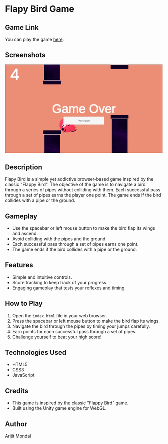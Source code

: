 # Flapy Bird Game

## Game Link
You can play the game <a href="https://ariktheone.github.io/Flappy-Bird/" target="_blank">here</a>.

## Screenshots
![Game Screenshot](game.png)


## Description
Flapy Bird is a simple yet addictive browser-based game inspired by the classic "Flappy Bird". The objective of the game is to navigate a bird through a series of pipes without colliding with them. Each successful pass through a set of pipes earns the player one point. The game ends if the bird collides with a pipe or the ground.

## Gameplay
- Use the spacebar or left mouse button to make the bird flap its wings and ascend.
- Avoid colliding with the pipes and the ground.
- Each successful pass through a set of pipes earns one point.
- The game ends if the bird collides with a pipe or the ground.

## Features
- Simple and intuitive controls.
- Score tracking to keep track of your progress.
- Engaging gameplay that tests your reflexes and timing.

## How to Play
1. Open the `index.html` file in your web browser.
2. Press the spacebar or left mouse button to make the bird flap its wings.
3. Navigate the bird through the pipes by timing your jumps carefully.
4. Earn points for each successful pass through a set of pipes.
5. Challenge yourself to beat your high score!


## Technologies Used
- HTML5
- CSS3
- JavaScript

## Credits
- This game is inspired by the classic "Flappy Bird" game.
- Built using the Unity game engine for WebGL.



## Author
Arijit Mondal





